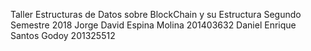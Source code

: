 Taller Estructuras de Datos sobre BlockChain y su Estructura
Segundo Semestre 2018
Jorge David Espina Molina 201403632
Daniel Enrique Santos Godoy 201325512

